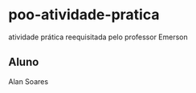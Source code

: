 # poo-atividade-pratica
atividade prática reequisitada pelo professor Emerson

## Aluno
 Alan Soares
